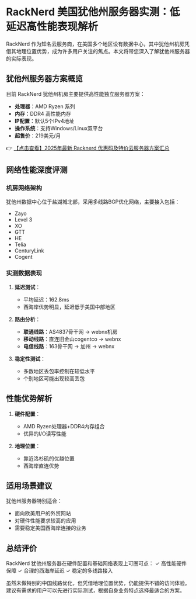 # RackNerd 美国犹他州服务器实测：低延迟高性能表现解析

RackNerd 作为知名云服务商，在美国多个地区设有数据中心，其中犹他州机房凭借其地理位置优势，成为许多用户关注的焦点。本文将带您深入了解犹他州服务器的实际表现。

## 犹他州服务器方案概览

目前 RackNerd 犹他州机房主要提供高性能独立服务器方案：

- **处理器**：AMD Ryzen 系列
- **内存**：DDR4 高性能内存
- **IP配置**：默认5个IPv4地址
- **操作系统**：支持Windows/Linux双平台
- **起售价**：219美元/月

👉 [【点击查看】2025年最新 Racknerd 优惠码及特价云服务器方案汇总](https://bit.ly/Rack_Nerd)

## 网络性能深度评测

### 机房网络架构
犹他州数据中心位于盐湖城北部，采用多线路BGP优化网络，主要接入包括：
- Zayo
- Level 3
- XO
- GTT
- HE
- Telia
- CenturyLink
- Cogent

### 实测数据表现
1. **延迟测试**：
   - 平均延迟：162.8ms
   - 西海岸优势明显，延迟低于美国中部地区

2. **路由分析**：
   - **联通线路**：AS4837骨干网 → webnx机房
   - **移动线路**：直连旧金山cogentco → webnx
   - **电信线路**：163骨干网 → 加州 → webnx

3. **稳定性测试**：
   - 多数地区丢包率控制在较低水平
   - 个别地区可能出现较高丢包

## 性能优势解析

1. **硬件配置**：
   - AMD Ryzen处理器+DDR4内存组合
   - 优异的I/O读写性能

2. **地理位置**：
   - 靠近洛杉矶的优越位置
   - 西海岸直连优势

## 适用场景建议

犹他州服务器特别适合：
- 面向欧美用户的外贸网站
- 对硬件性能要求较高的应用
- 需要稳定美国西海岸连接的业务

## 总结评价

RackNerd 犹他州服务器在硬件配置和基础网络表现上可圈可点：
✓ 高性能硬件保障
✓ 合理的西海岸延迟
✓ 稳定的多线路接入

虽然未做特别的中国线路优化，但凭借地理位置优势，仍能提供不错的访问体验。建议有需求的用户可以先进行实际测试，根据自身业务特点选择最适合的方案。